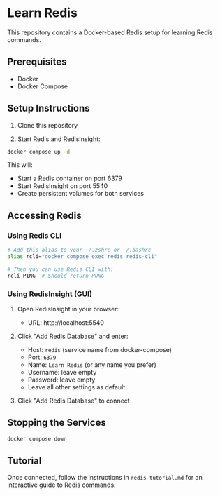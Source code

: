 # Learn Redis

This repository contains a Docker-based Redis setup for learning Redis commands.

## Prerequisites
- Docker
- Docker Compose

## Setup Instructions

1. Clone this repository

2. Start Redis and RedisInsight:
```bash
docker compose up -d
```

This will:
- Start a Redis container on port 6379
- Start RedisInsight on port 5540
- Create persistent volumes for both services

## Accessing Redis

### Using Redis CLI
```bash
# Add this alias to your ~/.zshrc or ~/.bashrc
alias rcli="docker compose exec redis redis-cli"

# Then you can use Redis CLI with:
rcli PING  # Should return PONG
```

### Using RedisInsight (GUI)

1. Open RedisInsight in your browser:
   - URL: http://localhost:5540

2. Click "Add Redis Database" and enter:
   - Host: `redis` (service name from docker-compose)
   - Port: `6379`
   - Name: `Learn Redis` (or any name you prefer)
   - Username: leave empty
   - Password: leave empty
   - Leave all other settings as default

3. Click "Add Redis Database" to connect

## Stopping the Services
```bash
docker compose down
```

## Tutorial
Once connected, follow the instructions in `redis-tutorial.md` for an interactive guide to Redis commands. 